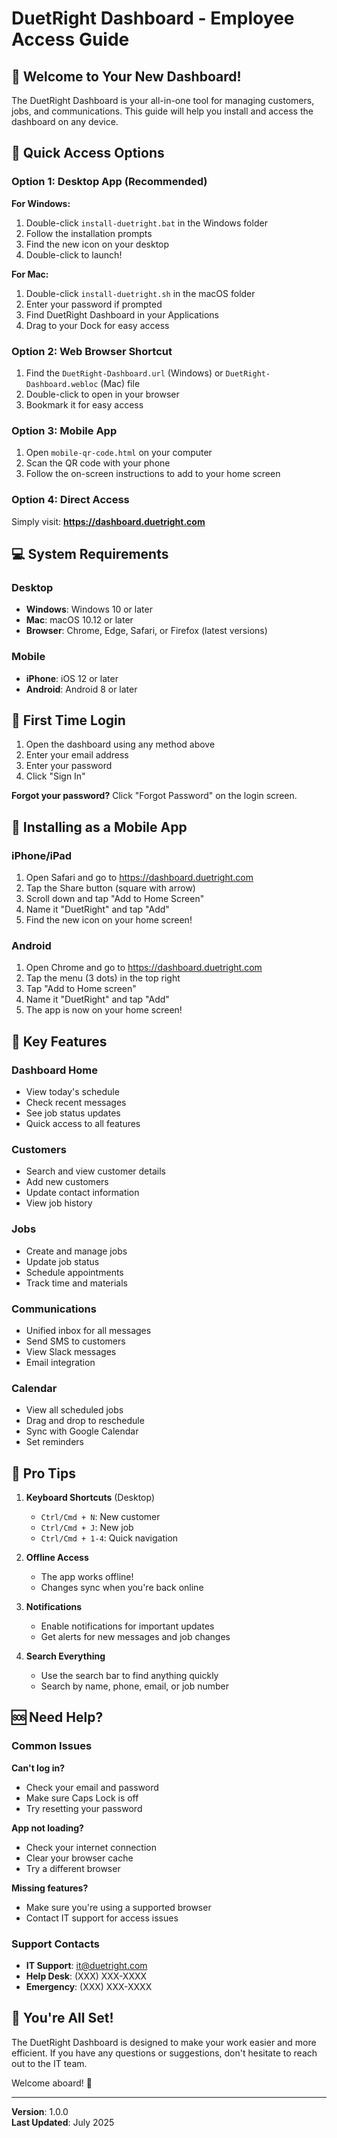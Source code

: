 # DuetRight Dashboard - Employee Access Guide

## 🚀 Welcome to Your New Dashboard!

The DuetRight Dashboard is your all-in-one tool for managing customers, jobs, and communications. This guide will help you install and access the dashboard on any device.

## 📱 Quick Access Options

### Option 1: Desktop App (Recommended)
**For Windows:**
1. Double-click `install-duetright.bat` in the Windows folder
2. Follow the installation prompts
3. Find the new icon on your desktop
4. Double-click to launch!

**For Mac:**
1. Double-click `install-duetright.sh` in the macOS folder
2. Enter your password if prompted
3. Find DuetRight Dashboard in your Applications
4. Drag to your Dock for easy access

### Option 2: Web Browser Shortcut
1. Find the `DuetRight-Dashboard.url` (Windows) or `DuetRight-Dashboard.webloc` (Mac) file
2. Double-click to open in your browser
3. Bookmark it for easy access

### Option 3: Mobile App
1. Open `mobile-qr-code.html` on your computer
2. Scan the QR code with your phone
3. Follow the on-screen instructions to add to your home screen

### Option 4: Direct Access
Simply visit: **https://dashboard.duetright.com**

## 💻 System Requirements

### Desktop
- **Windows**: Windows 10 or later
- **Mac**: macOS 10.12 or later
- **Browser**: Chrome, Edge, Safari, or Firefox (latest versions)

### Mobile
- **iPhone**: iOS 12 or later
- **Android**: Android 8 or later

## 🔐 First Time Login

1. Open the dashboard using any method above
2. Enter your email address
3. Enter your password
4. Click "Sign In"

**Forgot your password?** Click "Forgot Password" on the login screen.

## 📲 Installing as a Mobile App

### iPhone/iPad
1. Open Safari and go to https://dashboard.duetright.com
2. Tap the Share button (square with arrow)
3. Scroll down and tap "Add to Home Screen"
4. Name it "DuetRight" and tap "Add"
5. Find the new icon on your home screen!

### Android
1. Open Chrome and go to https://dashboard.duetright.com
2. Tap the menu (3 dots) in the top right
3. Tap "Add to Home screen"
4. Name it "DuetRight" and tap "Add"
5. The app is now on your home screen!

## 🌟 Key Features

### Dashboard Home
- View today's schedule
- Check recent messages
- See job status updates
- Quick access to all features

### Customers
- Search and view customer details
- Add new customers
- Update contact information
- View job history

### Jobs
- Create and manage jobs
- Update job status
- Schedule appointments
- Track time and materials

### Communications
- Unified inbox for all messages
- Send SMS to customers
- View Slack messages
- Email integration

### Calendar
- View all scheduled jobs
- Drag and drop to reschedule
- Sync with Google Calendar
- Set reminders

## 🎯 Pro Tips

1. **Keyboard Shortcuts** (Desktop)
   - `Ctrl/Cmd + N`: New customer
   - `Ctrl/Cmd + J`: New job
   - `Ctrl/Cmd + 1-4`: Quick navigation

2. **Offline Access**
   - The app works offline!
   - Changes sync when you're back online

3. **Notifications**
   - Enable notifications for important updates
   - Get alerts for new messages and job changes

4. **Search Everything**
   - Use the search bar to find anything quickly
   - Search by name, phone, email, or job number

## 🆘 Need Help?

### Common Issues

**Can't log in?**
- Check your email and password
- Make sure Caps Lock is off
- Try resetting your password

**App not loading?**
- Check your internet connection
- Clear your browser cache
- Try a different browser

**Missing features?**
- Make sure you're using a supported browser
- Contact IT support for access issues

### Support Contacts
- **IT Support**: it@duetright.com
- **Help Desk**: (XXX) XXX-XXXX
- **Emergency**: (XXX) XXX-XXXX

## 🎉 You're All Set!

The DuetRight Dashboard is designed to make your work easier and more efficient. If you have any questions or suggestions, don't hesitate to reach out to the IT team.

Welcome aboard! 🚀

---

**Version**: 1.0.0  
**Last Updated**: July 2025